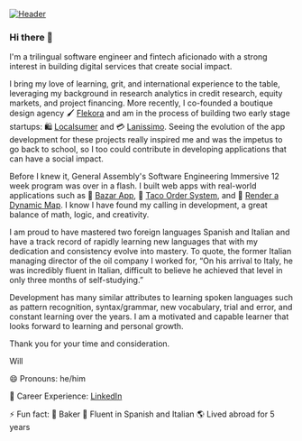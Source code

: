 [![Header](https://media-exp1.licdn.com/dms/image/C4E16AQEXibX7-blpxw/profile-displaybackgroundimage-shrink_350_1400/0/1588017759908?e=1625097600&v=beta&t=-TG-6e55YRj2S4rgwKSJD4otk5n0yCoUJMLsJVMGw60 "Header")](https://www.linkedin.com/in/willbenedict/)

### Hi there 👋

I'm a trilingual software engineer and fintech aficionado with a strong interest in building digital services that create social impact.

<!--- 
My focus has been on building digital services for emerging markets, in particular Mexico.
--->

I bring my love of learning, grit, and international experience to the table, leveraging my background in research analytics in credit research, equity markets, and project financing. More recently, I co-founded a boutique design agency 🖌️ [Flekora](https://weareflekora.com/) and am in the process of building two early stage startups: 🛍️ [Localsumer](https://www.localsumer.com/) and 💳 [Lanissimo](https://lanissimo.com/). Seeing the evolution of the app development for these projects really inspired me and was the impetus to go back to school, so I too could contribute in developing applications that can have a social impact.

Before I knew it, General Assembly's Software Engineering Immersive 12 week program was over in a flash. I built web apps with real-world applications such as
🧳 [Bazar App](https://github.com/wjb108/Bazar), 🥡 [Taco Order System](https://github.com/wjb108/Taco-Order-System), and 📍 [Render a Dynamic Map](https://github.com/wjb108/Mapbox-Dynamic-Map-API). I know I have found my calling in development, a great balance of math, logic, and creativity. 

I am proud to have mastered two foreign languages Spanish and Italian and have a track record of rapidly learning new languages that with my dedication and consistency evolve into mastery. To quote, the former Italian managing director of the oil company I worked for, “On his arrival to Italy, he was incredibly fluent in Italian, difficult to believe he achieved that level in only three months of self-studying.” 

Development has many similar attributes to learning spoken languages such as pattern recognition, syntax/grammar, new vocabulary, trial and error, and constant learning over the years. I am a motivated and capable learner that looks forward to learning and personal growth.
 
Thank you for your time and consideration.

Will

😄 Pronouns: he/him

🏅 Career Experience: [LinkedIn](https://www.linkedin.com/in/willbenedict/)

⚡ Fun fact: 🥐 Baker 🍞 Fluent in Spanish and Italian 🌎 Lived abroad for 5 years 

<!--- 
- 👯 I’m looking to collaborate on ...
- 🤔 I’m looking for help with ...
- 💬 Ask me about ...
--->
